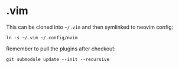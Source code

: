 # .vim

This can be cloned into `~/.vim` and then symlinked to neovim config:

```
ln -s ~/.vim ~/.config/nvim
```

Remember to pull the plugins after checkout:

```
git submodule update --init --recursive
```
